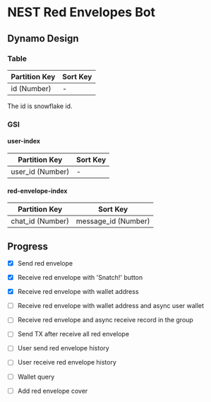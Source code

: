 # NEST Red Envelopes Bot

## Dynamo Design

### Table 

| Partition Key | Sort Key |
|---------------|----------|
| id (Number)   | -        |

The id is snowflake id.

### GSI

#### user-index

| Partition Key    | Sort Key |
|------------------|----------|
| user_id (Number) | -        |

#### red-envelope-index

| Partition Key    | Sort Key            |
|------------------|---------------------|
| chat_id (Number) | message_id (Number) |

## Progress

- [x] Send red envelope
- [x] Receive red envelope with 'Snatch!' button
- [x] Receive red envelope with wallet address
- [ ] Receive red envelope with wallet address and async user wallet
- [ ] Receive red envelope and async receive record in the group
- [ ] Send TX after receive all red envelope 
- [ ] User send red envelope history
- [ ] User receive red envelope history
- [ ] Wallet query 
- [ ] Add red envelope cover 

